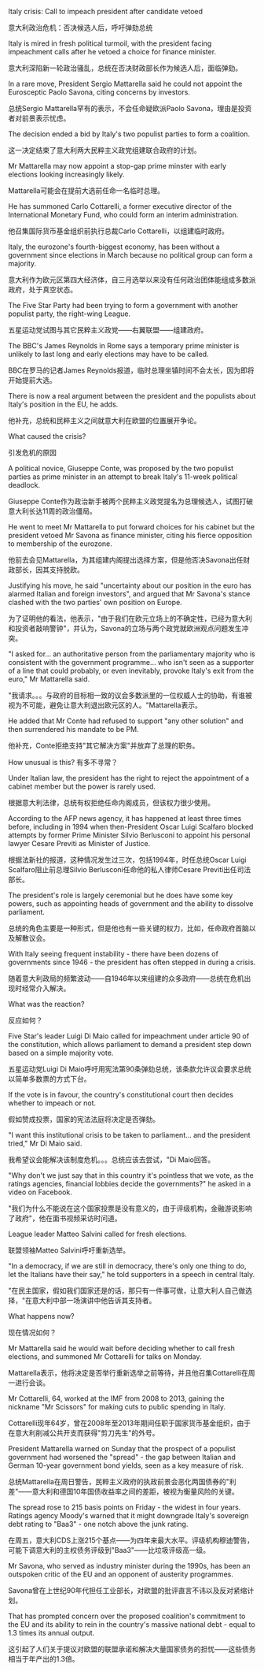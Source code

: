 Italy crisis: Call to impeach president after candidate vetoed
 
意大利政治危机：否决候选人后，呼吁弹劾总统
 
Italy is mired in fresh political turmoil, with the president facing impeachment calls after he vetoed a choice for finance minister.
 
意大利深陷新一轮政治骚乱，总统在否决财政部长作为候选人后，面临弹劾。
 
In a rare move, President Sergio Mattarella said he could not appoint the Eurosceptic Paolo Savona, citing concerns by investors.

总统Sergio Mattarella罕有的表示，不会任命疑欧派Paolo Savona，理由是投资者对前景表示忧虑。
 
The decision ended a bid by Italy's two populist parties to form a coalition.

这一决定结束了意大利两大民粹主义政党组建联合政府的计划。
 
Mr Mattarella may now appoint a stop-gap prime minster with early elections looking increasingly likely.

 Mattarella可能会在提前大选前任命一名临时总理。

He has summoned Carlo Cottarelli, a former executive director of the International Monetary Fund, who could form an interim administration.

他召集国际货币基金组织前执行总裁Carlo Cottarelli，以组建临时政府。

Italy, the eurozone's fourth-biggest economy, has been without a government since elections in March because no political group can form a majority.

意大利作为欧元区第四大经济体，自三月选举以来没有任何政治团体能组成多数派政府，处于真空状态。

The Five Star Party had been trying to form a government with another populist party, the right-wing League.

五星运动党试图与其它民粹主义政党——右翼联盟——组建政府。

The BBC's James Reynolds in Rome says a temporary prime minister is unlikely to last long and early elections may have to be called.

BBC在罗马的记者James Reynolds报道，临时总理坐镇时间不会太长，因为即将开始提前大选。

There is now a real argument between the president and the populists about Italy's position in the EU, he adds.

他补充，总统和民粹主义之间就意大利在欧盟的位置展开争论。

What caused the crisis?

引发危机的原因

A political novice, Giuseppe Conte, was proposed by the two populist parties as prime minister in an attempt to break Italy's 11-week political deadlock.

Giuseppe Conte作为政治新手被两个民粹主义政党提名为总理候选人，试图打破意大利长达11周的政治僵局。

He went to meet Mr Mattarella to put forward choices for his cabinet but the president vetoed Mr Savona as finance minister, citing his fierce opposition to membership of the eurozone.

他前去会见Mattarella，为其组建内阁提出选择方案，但是他否决Savona出任财政部长，因其支持脱欧。

Justifying his move, he said "uncertainty about our position in the euro has alarmed Italian and foreign investors", and argued that Mr Savona's stance clashed with the two parties' own position on Europe.

为了证明他的看法，他表示，"由于我们在欧元立场上的不确定性，已经为意大利和投资者敲响警钟"，并认为，Savona的立场与两个政党就欧洲观点问题发生冲突。

"I asked for... an authoritative person from the parliamentary majority who is consistent with the government programme... who isn't seen as a supporter of a line that could probably, or even inevitably, provoke Italy's exit from the euro," Mr Mattarella said.

"我请求。。。与政府的目标相一致的议会多数派里的一位权威人士的协助，有谁被视为不可能，避免让意大利退出欧元区的人。"Mattarella表示。

He added that Mr Conte had refused to support "any other solution" and then surrendered his mandate to be PM.

他补充，Conte拒绝支持"其它解决方案"并放弃了总理的职务。

How unusual is this?
有多不寻常？

Under Italian law, the president has the right to reject the appointment of a cabinet member but the power is rarely used.

根据意大利法律，总统有权拒绝任命内阁成员，但该权力很少使用。

According to the AFP news agency, it has happened at least three times before, including in 1994 when then-President Oscar Luigi Scalfaro blocked attempts by former Prime Minister Silvio Berlusconi to appoint his personal lawyer Cesare Previti as Minister of Justice.

根据法新社的报道，这种情况发生过三次，包括1994年，时任总统Oscar Luigi Scalfaro阻止前总理Silvio Berlusconi任命他的私人律师Cesare Previti出任司法部长。

The president's role is largely ceremonial but he does have some key powers, such as appointing heads of government and the ability to dissolve parliament.

总统的角色主要是一种形式，但是他也有一些关键的权力，比如，任命政府首脑以及解散议会。

With Italy seeing frequent instability - there have been dozens of governments since 1946 - the president has often stepped in during a crisis.

随着意大利政局的频繁波动——自1946年以来组建的众多政府——总统在危机出现时经常介入解决。

What was the reaction?

反应如何？

Five Star's leader Luigi Di Maio called for impeachment under article 90 of the constitution, which allows parliament to demand a president step down based on a simple majority vote.

五星运动党Luigi Di Maio呼吁用宪法第90条弹劾总统，该条款允许议会要求总统以简单多数票的方式下台。

If the vote is in favour, the country's constitutional court then decides whether to impeach or not.

假如赞成投票，国家的宪法法庭将决定是否弹劾。

"I want this institutional crisis to be taken to parliament... and the president tried," Mr Di Maio said.

我希望议会能解决该制度危机。。。总统应该去尝试，"Di Maio回答。

"Why don't we just say that in this country it's pointless that we vote, as the ratings agencies, financial lobbies decide the governments?" he asked in a video on Facebook.

"我们为什么不能说在这个国家投票是没有意义的，由于评级机构，金融游说影响了政府"，他在面书视频采访时问道。

League leader Matteo Salvini called for fresh elections.

联盟领袖Matteo Salvini呼吁重新选举。

"In a democracy, if we are still in democracy, there's only one thing to do, let the Italians have their say," he told supporters in a speech in central Italy.

"在民主国家，假如我们国家还是的话，那只有一件事可做，让意大利人自己做选择，"在意大利中部一场演讲中他告诉其支持者。

What happens now?

现在情况如何？

Mr Mattarella said he would wait before deciding whether to call fresh elections, and summoned Mr Cottarelli for talks on Monday.

Mattarella表示，他将决定是否举行重新选举之前等待，并且他召集Cottarelli在周一进行会谈。

Mr Cottarelli, 64, worked at the IMF from 2008 to 2013, gaining the nickname "Mr Scissors" for making cuts to public spending in Italy.

Cottarelli现年64岁，曾在2008年至2013年期间任职于国家货币基金组织，由于在意大利削减公共开支而获得"剪刀先生"的外号。

President Mattarella warned on Sunday that the prospect of a populist government had worsened the "spread" - the gap between Italian and German 10-year government bond yields, seen as a key measure of risk.

总统Mattarella在周日警告，民粹主义政府的执政前景会恶化两国债券的"利差"——意大利和德国10年国债收益率之间的差距，被视为衡量风险的关键。

The spread rose to 215 basis points on Friday - the widest in four years. Ratings agency Moody's warned that it might downgrade Italy's sovereign debt rating to "Baa3" - one notch above the junk rating.

在周五，意大利CDS上涨215个基点——为四年来最大水平。评级机构穆迪警告，可能下调意大利的主权债务评级到"Baa3"——比垃圾评级高一级。

Mr Savona, who served as industry minister during the 1990s, has been an outspoken critic of the EU and an opponent of austerity programmes.

Savona曾在上世纪90年代担任工业部长，对欧盟的批评直言不讳以及反对紧缩计划。

That has prompted concern over the proposed coalition's commitment to the EU and its ability to rein in the country's massive national debt - equal to 1.3 times its annual output.

这引起了人们关于提议对欧盟的联盟承诺和解决大量国家债务的担忧——这些债务相当于年产出的1.3倍。

